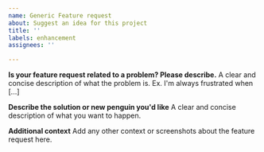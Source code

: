 ```yaml
---
name: Generic Feature request
about: Suggest an idea for this project
title: ''
labels: enhancement
assignees: ''

---
```


**Is your feature request related to a problem? Please describe.**
A clear and concise description of what the problem is. Ex. I'm always frustrated when [...]

**Describe the solution or new penguin you'd like**
A clear and concise description of what you want to happen.

**Additional context**
Add any other context or screenshots about the feature request here.
